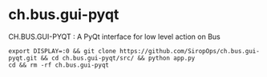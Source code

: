 # ch.bus.gui-pyqt
CH.BUS.GUI-PYQT : A PyQt interface for low level action on Bus


```
export DISPLAY=:0 && git clone https://github.com/SiropOps/ch.bus.gui-pyqt.git && cd ch.bus.gui-pyqt/src/ && python app.py
cd && rm -rf ch.bus.gui-pyqt
```
